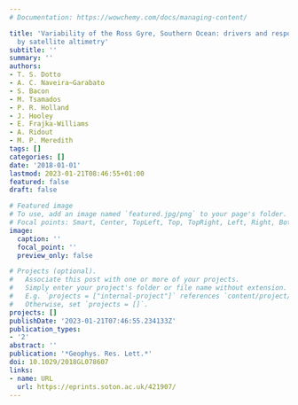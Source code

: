 ```yaml
---
# Documentation: https://wowchemy.com/docs/managing-content/

title: 'Variability of the Ross Gyre, Southern Ocean: drivers and responses revealed
  by satellite altimetry'
subtitle: ''
summary: ''
authors:
- T. S. Dotto
- A. C. Naveira~Garabato
- S. Bacon
- M. Tsamados
- P. R. Holland
- J. Hooley
- E. Frajka-Williams
- A. Ridout
- M. P. Meredith
tags: []
categories: []
date: '2018-01-01'
lastmod: 2023-01-21T08:46:55+01:00
featured: false
draft: false

# Featured image
# To use, add an image named `featured.jpg/png` to your page's folder.
# Focal points: Smart, Center, TopLeft, Top, TopRight, Left, Right, BottomLeft, Bottom, BottomRight.
image:
  caption: ''
  focal_point: ''
  preview_only: false

# Projects (optional).
#   Associate this post with one or more of your projects.
#   Simply enter your project's folder or file name without extension.
#   E.g. `projects = ["internal-project"]` references `content/project/deep-learning/index.md`.
#   Otherwise, set `projects = []`.
projects: []
publishDate: '2023-01-21T07:46:55.234133Z'
publication_types:
- '2'
abstract: ''
publication: '*Geophys. Res. Lett.*'
doi: 10.1029/2018GL078607
links:
- name: URL
  url: https://eprints.soton.ac.uk/421907/
---
```

